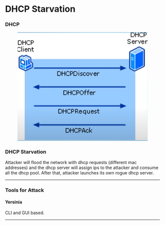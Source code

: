 # DHCP Starvation

### DHCP

<figure><img src="../../.gitbook/assets/image (2).png" alt=""><figcaption></figcaption></figure>

### DHCP Starvation

Attacker will flood the network with dhcp requests (different mac addresses) and the dhcp server will assign ips to the attacker and consume all the dhcp pool. After that, attacker launches its own rogue dhcp server.

***

### Tools for Attack

#### Yersinia

CLI and GUI based.

***

